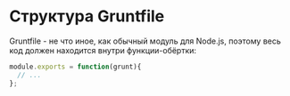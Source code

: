 Структура Gruntfile
===================

Gruntfile - не что иное, как обычный модуль для Node.js, поэтому весь код должен находится внутри функции-обёртки:

```javascript
module.exports = function(grunt){
  // ...
};
```

